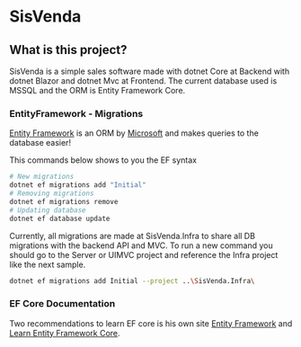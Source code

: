 # SisVenda

## What is this project?
SisVenda is a simple sales software made with dotnet Core at Backend with dotnet Blazor and dotnet Mvc at Frontend. The current database used is MSSQL and the ORM is Entity Framework Core.

### EntityFramework - Migrations
[Entity Framework](https://docs.microsoft.com/en-us/ef/core/get-started/?tabs=netcore-cli) is an ORM by [Microsoft](https://www.microsoft.com/) and makes queries to the database easier! 

This commands below shows to you the EF syntax 
```bash
# New migrations
dotnet ef migrations add "Initial"
# Removing migrations
dotnet ef migrations remove
# Updating database
dotnet ef database update
```

Currently, all migrations are made at SisVenda.Infra to share all DB migrations with the backend API and MVC. To run a new command you should go to the Server or UIMVC project and reference the Infra project like the next sample.
```bash
dotnet ef migrations add Initial --project ..\SisVenda.Infra\ 
```

### EF Core Documentation 
Two recommendations to learn EF core is his own site [Entity Framework](https://docs.microsoft.com/en-us/ef/core/get-started/?tabs=netcore-cli) and [Learn Entity Framework Core](https://www.learnentityFrameworkcore.com/).